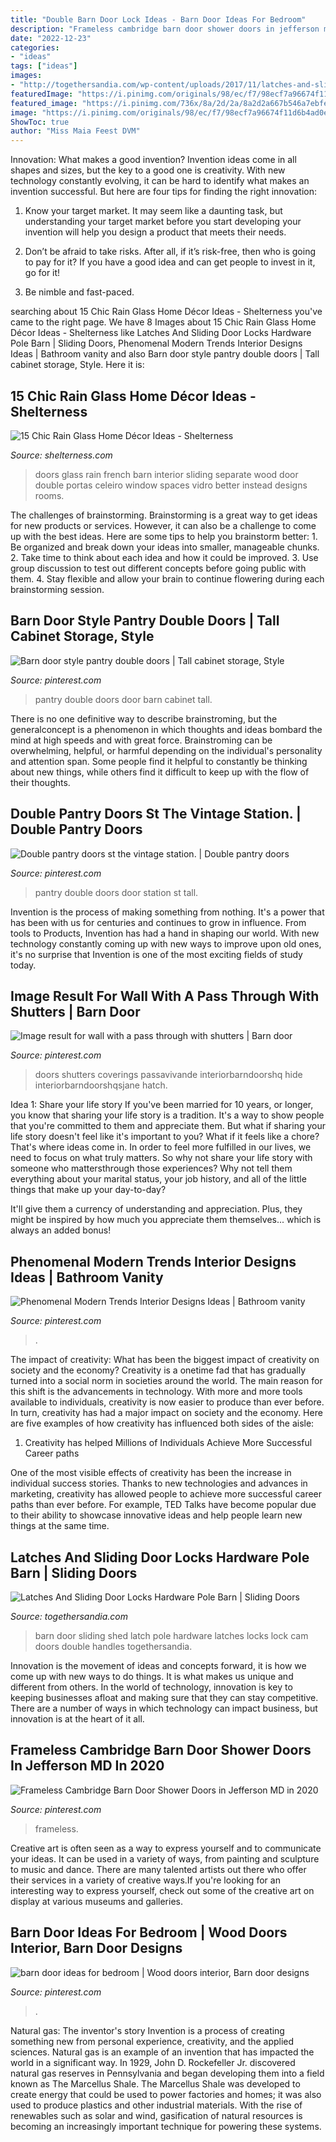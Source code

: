 ```yaml
---
title: "Double Barn Door Lock Ideas - Barn Door Ideas For Bedroom"
description: "Frameless cambridge barn door shower doors in jefferson md in 2020"
date: "2022-12-23"
categories:
- "ideas"
tags: ["ideas"]
images:
- "http://togethersandia.com/wp-content/uploads/2017/11/latches-and-sliding-door-locks-hardware-pole-barnlatches-and-sliding-door-locks-hardware-pole-barn.jpg"
featuredImage: "https://i.pinimg.com/originals/98/ec/f7/98ecf7a96674f11d6b4ad0e2fff14c56.jpg"
featured_image: "https://i.pinimg.com/736x/8a/2d/2a/8a2d2a667b546a7ebfe89270be7157b0.jpg"
image: "https://i.pinimg.com/originals/98/ec/f7/98ecf7a96674f11d6b4ad0e2fff14c56.jpg"
ShowToc: true
author: "Miss Maia Feest DVM"
---
```



Innovation: What makes a good invention?
Invention ideas come in all shapes and sizes, but the key to a good one is creativity. With new technology constantly evolving, it can be hard to identify what makes an invention successful. But here are four tips for finding the right innovation:
1. Know your target market. It may seem like a daunting task, but understanding your target market before you start developing your invention will help you design a product that meets their needs.

2. Don’t be afraid to take risks. After all, if it’s risk-free, then who is going to pay for it? If you have a good idea and can get people to invest in it, go for it!
3. Be nimble and fast-paced.

	

		
searching about 15 Chic Rain Glass Home Décor Ideas - Shelterness you've came to the right page. We have 8 Images about 15 Chic Rain Glass Home Décor Ideas - Shelterness like Latches And Sliding Door Locks Hardware Pole Barn | Sliding Doors, Phenomenal Modern Trends Interior Designs Ideas | Bathroom vanity and also Barn door style pantry double doors | Tall cabinet storage, Style. Here it is:
		
    
## 15 Chic Rain Glass Home Décor Ideas - Shelterness

<img loading=lazy src="https://i.shelterness.com/2017/01/09-sliding-barn-wood-doors-with-rain-glass-to-separate-the-spaces-better.jpg" onerror="this.onerror=null;this.src='https://tse2.mm.bing.net/th?id=OIP.qU8Loh3SuQ_uGXY5Gk8IfgHaJ4&amp;pid=15.1';" alt="15 Chic Rain Glass Home Décor Ideas - Shelterness">

_Source: shelterness.com_

>doors glass rain french barn interior sliding separate wood door double portas celeiro window spaces vidro better instead designs rooms. 

	

The challenges of brainstorming.
Brainstorming is a great way to get ideas for new products or services. However, it can also be a challenge to come up with the best ideas. Here are some tips to help you brainstorm better: 1. Be organized and break down your ideas into smaller, manageable chunks. 2. Take time to think about each idea and how it could be improved. 3. Use group discussion to test out different concepts before going public with them. 4. Stay flexible and allow your brain to continue flowering during each brainstorming session.

    
## Barn Door Style Pantry Double Doors | Tall Cabinet Storage, Style

<img loading=lazy src="https://i.pinimg.com/736x/97/21/7c/97217cf63c9ba77d3ab15a609a4c9bff--style-pantry-double-doors.jpg" onerror="this.onerror=null;this.src='https://tse3.mm.bing.net/th?id=OIP.356B-mnOe-RzoEMG5jl03gHaJ3&amp;pid=15.1';" alt="Barn door style pantry double doors | Tall cabinet storage, Style">

_Source: pinterest.com_

>pantry double doors door barn cabinet tall. 

	

There is no one definitive way to describe brainstroming, but the generalconcept is a phenomenon in which thoughts and ideas bombard the mind at high speeds and with great force. Brainstroming can be overwhelming, helpful, or harmful depending on the individual's personality and attention span. Some people find it helpful to constantly be thinking about new things, while others find it difficult to keep up with the flow of their thoughts.

    
## Double Pantry Doors St The Vintage Station. | Double Pantry Doors

<img loading=lazy src="https://i.pinimg.com/originals/98/ec/f7/98ecf7a96674f11d6b4ad0e2fff14c56.jpg" onerror="this.onerror=null;this.src='https://tse4.mm.bing.net/th?id=OIP.tgZJbuNKeRyamb7XBGT14gHaJ4&amp;pid=15.1';" alt="Double pantry doors st the vintage station. | Double pantry doors">

_Source: pinterest.com_

>pantry double doors door station st tall. 

	

Invention is the process of making something from nothing. It's a power that has been with us for centuries and continues to grow in influence. From tools to Products, Invention has had a hand in shaping our world. With new technology constantly coming up with new ways to improve upon old ones, it's no surprise that Invention is one of the most exciting fields of study today.

    
## Image Result For Wall With A Pass Through With Shutters | Barn Door

<img loading=lazy src="https://i.pinimg.com/736x/3f/4c/2c/3f4c2ca16c209895a52ea0aa591e3a7f.jpg" onerror="this.onerror=null;this.src='https://tse2.mm.bing.net/th?id=OIP.pPzIZ0_3bHOsv1bq3cze7wAAAA&amp;pid=15.1';" alt="Image result for wall with a pass through with shutters | Barn door">

_Source: pinterest.com_

>doors shutters coverings passavivande interiorbarndoorshq hide interiorbarndoorshqsjane hatch. 

	

Idea 1: Share your life story
If you've been married for 10 years, or longer, you know that sharing your life story is a tradition. It's a way to show people that you're committed to them and appreciate them. But what if sharing your life story doesn't feel like it's important to you? What if it feels like a chore?
That's where ideas come in. In order to feel more fulfilled in our lives, we need to focus on what truly matters. So why not share your life story with someone who mattersthrough those experiences? Why not tell them everything about your marital status, your job history, and all of the little things that make up your day-to-day?

It'll give them a currency of understanding and appreciation. Plus, they might be inspired by how much you appreciate them themselves... which is always an added bonus!

    
## Phenomenal Modern Trends Interior Designs Ideas | Bathroom Vanity

<img loading=lazy src="https://i.pinimg.com/736x/fe/c0/74/fec074582d7cac8a381f70fcb0015a4c.jpg" onerror="this.onerror=null;this.src='https://tse1.mm.bing.net/th?id=OIP.GLn3rP2AtW2RWQWSN7Tn5AHaJ3&amp;pid=15.1';" alt="Phenomenal Modern Trends Interior Designs Ideas | Bathroom vanity">

_Source: pinterest.com_

>. 

	

The impact of creativity: What has been the biggest impact of creativity on society and the economy?
Creativity is a onetime fad that has gradually turned into a social norm in societies around the world. The main reason for this shift is the advancements in technology. With more and more tools available to individuals, creativity is now easier to produce than ever before. In turn, creativity has had a major impact on society and the economy. Here are five examples of how creativity has influenced both sides of the aisle:
1) Creativity has helped Millions of Individuals Achieve More Successful Career paths

One of the most visible effects of creativity has been the increase in individual success stories. Thanks to new technologies and advances in marketing, creativity has allowed people to achieve more successful career paths than ever before. For example, TED Talks have become popular due to their ability to showcase innovative ideas and help people learn new things at the same time.

    
## Latches And Sliding Door Locks Hardware Pole Barn | Sliding Doors

<img loading=lazy src="http://togethersandia.com/wp-content/uploads/2017/11/latches-and-sliding-door-locks-hardware-pole-barnlatches-and-sliding-door-locks-hardware-pole-barn.jpg" onerror="this.onerror=null;this.src='https://tse1.mm.bing.net/th?id=OIP.SdAjeXweTGczR34BbKAcNAHaFj&amp;pid=15.1';" alt="Latches And Sliding Door Locks Hardware Pole Barn | Sliding Doors">

_Source: togethersandia.com_

>barn door sliding shed latch pole hardware latches locks lock cam doors double handles togethersandia. 

	

Innovation is the movement of ideas and concepts forward, it is how we come up with new ways to do things. It is what makes us unique and different from others. In the world of technology, innovation is key to keeping businesses afloat and making sure that they can stay competitive. There are a number of ways in which technology can impact business, but innovation is at the heart of it all.

    
## Frameless Cambridge Barn Door Shower Doors In Jefferson MD In 2020

<img loading=lazy src="https://i.pinimg.com/736x/e2/84/10/e28410f2f307bd590b382033ecf314ad.jpg" onerror="this.onerror=null;this.src='https://tse4.mm.bing.net/th?id=OIP.d8xJJC88DRGwKg2qlohshQHaLH&amp;pid=15.1';" alt="Frameless Cambridge Barn Door Shower Doors in Jefferson MD in 2020">

_Source: pinterest.com_

>frameless. 

	

Creative art is often seen as a way to express yourself and to communicate your ideas. It can be used in a variety of ways, from painting and sculpture to music and dance. There are many talented artists out there who offer their services in a variety of creative ways.If you're looking for an interesting way to express yourself, check out some of the creative art on display at various museums and galleries.

    
## Barn Door Ideas For Bedroom | Wood Doors Interior, Barn Door Designs

<img loading=lazy src="https://i.pinimg.com/736x/8a/2d/2a/8a2d2a667b546a7ebfe89270be7157b0.jpg" onerror="this.onerror=null;this.src='https://tse1.mm.bing.net/th?id=OIP.Pd0NJpYp7POKPOmoBVPAxwHaLH&amp;pid=15.1';" alt="barn door ideas for bedroom | Wood doors interior, Barn door designs">

_Source: pinterest.com_

>. 

	

Natural gas: The inventor's story
Invention is a process of creating something new from personal experience, creativity, and the applied sciences. Natural gas is an example of an invention that has impacted the world in a significant way. In 1929, John D. Rockefeller Jr. discovered natural gas reserves in Pennsylvania and began developing them into a field known as The Marcellus Shale. The Marcellus Shale was developed to create energy that could be used to power factories and homes; it was also used to produce plastics and other industrial materials. With the rise of renewables such as solar and wind, gasification of natural resources is becoming an increasingly important technique for powering these systems.

